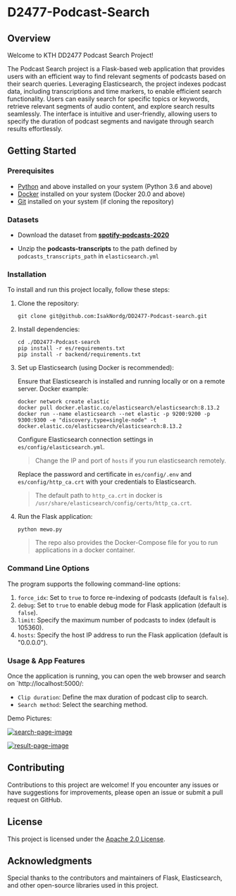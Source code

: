 # D2477-Podcast-Search

## Overview

Welcome to KTH DD2477 Podcast Search Project!

The Podcast Search project is a Flask-based web application that provides users with an efficient way to find relevant segments of podcasts based on their search queries. 
Leveraging Elasticsearch, the project indexes podcast data, including transcriptions and time markers, to enable efficient search functionality. 
Users can easily search for specific topics or keywords, retrieve relevant segments of audio content, and explore search results seamlessly. 
The interface is intuitive and user-friendly, allowing users to specify the duration of podcast segments and navigate through search results effortlessly.

## Getting Started

### Prerequisites

- [Python](https://www.python.org/ftp/python/3.12.3/python-3.12.3-amd64.exe) and above installed on your system (Python 3.6 and above)
- [Docker](https://www.docker.com/products/docker-desktop/) installed on your system (Docker 20.0 and above)
- [Git](https://git-scm.com/) installed on your system (if cloning the repository)

### Datasets
    
- Download the dataset from [**spotify-podcasts-2020**](https://podcastsdataset.byspotify.com/)

- Unzip the **podcasts-transcripts** to the path defined by `podcasts_transcripts_path` in `elasticsearch.yml`


### Installation

To install and run this project locally, follow these steps:

1.  Clone the repository:

    ```shell
    git clone git@github.com:IsakNordg/DD2477-Podcast-search.git
    ``` 

2.  Install dependencies:

    ```shell
    cd ./DD2477-Podcast-search
    pip install -r es/requirements.txt
    pip install -r backend/requirements.txt
    ```

3.  Set up Elasticsearch (using Docker is recommended):

    Ensure that Elasticsearch is installed and running locally or on a remote server.
    Docker example:
      
    ```shell
    docker network create elastic
    docker pull docker.elastic.co/elasticsearch/elasticsearch:8.13.2
    docker run --name elasticsearch --net elastic -p 9200:9200 -p 9300:9300 -e "discovery.type=single-node" -t docker.elastic.co/elasticsearch/elasticsearch:8.13.2
    ```
    
    Configure Elasticsearch connection settings in `es/config/elasticsearch.yml`.
    > Change the IP and port of `hosts` if you run elasticsearch remotely.

    Replace the password and certificate in `es/config/.env` and `es/config/http_ca.crt` with your credentials to Elasticsearch.
    > The default path to `http_ca.crt` in docker is `/usr/share/elasticsearch/config/certs/http_ca.crt`.
    
4.  Run the Flask application:
    ```shell
    python mewo.py
    ```
    
    > The repo also provides the Docker-Compose file for you to run applications in a docker container.

### Command Line Options

The program supports the following command-line options:

1. `force_idx`: Set to `true` to force re-indexing of podcasts (default is `false`).
2. `debug`: Set to `true` to enable debug mode for Flask application (default is `false`).
3. `limit`: Specify the maximum number of podcasts to index (default is 105360).
4. `hosts`: Specify the host IP address to run the Flask application (default is "0.0.0.0").


### Usage & App Features

Once the application is running, you can open the web browser and search on `http://localhost:5000/:

- `Clip duration`: Define the max duration of podcast clip to search.
- `Search method`: Select the searching method.

Demo Pictures:

[![search-page-image](https://i.postimg.cc/L8NY3wPG/search-page-image.webp)](https://postimg.cc/75JZxBmN)

[![result-page-image](https://i.postimg.cc/7hBHv8N2/result-page-image.webp)](https://postimg.cc/MfQ2RLN6)

## Contributing

Contributions to this project are welcome! If you encounter any issues or have suggestions for improvements, please open an issue or submit a pull request on GitHub.

## License

This project is licensed under the [Apache 2.0 License]().

## Acknowledgments

Special thanks to the contributors and maintainers of Flask, Elasticsearch, and other open-source libraries used in this project.